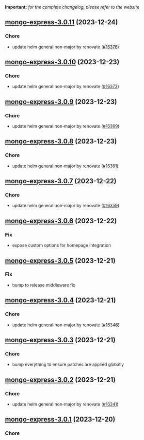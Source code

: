 **Important:**
*for the complete changelog, please refer to the website*




## [mongo-express-3.0.11](https://github.com/truecharts/charts/compare/mongo-express-3.0.10...mongo-express-3.0.11) (2023-12-24)

### Chore

- update helm general non-major by renovate ([#16376](https://github.com/truecharts/charts/issues/16376))
  
  


## [mongo-express-3.0.10](https://github.com/truecharts/charts/compare/mongo-express-3.0.9...mongo-express-3.0.10) (2023-12-23)

### Chore

- update helm general non-major by renovate ([#16373](https://github.com/truecharts/charts/issues/16373))
  
  


## [mongo-express-3.0.9](https://github.com/truecharts/charts/compare/mongo-express-3.0.8...mongo-express-3.0.9) (2023-12-23)

### Chore

- update helm general non-major by renovate ([#16369](https://github.com/truecharts/charts/issues/16369))
  
  


## [mongo-express-3.0.8](https://github.com/truecharts/charts/compare/mongo-express-3.0.7...mongo-express-3.0.8) (2023-12-23)

### Chore

- update helm general non-major by renovate ([#16361](https://github.com/truecharts/charts/issues/16361))
  
  


## [mongo-express-3.0.7](https://github.com/truecharts/charts/compare/mongo-express-3.0.6...mongo-express-3.0.7) (2023-12-22)

### Chore

- update helm general non-major by renovate ([#16359](https://github.com/truecharts/charts/issues/16359))
  
  


## [mongo-express-3.0.6](https://github.com/truecharts/charts/compare/mongo-express-3.0.5...mongo-express-3.0.6) (2023-12-22)

### Fix

- expose custom options for homepage integration
  
  


## [mongo-express-3.0.5](https://github.com/truecharts/charts/compare/mongo-express-3.0.4...mongo-express-3.0.5) (2023-12-21)

### Fix

- bump to release middleware fix
  
  


## [mongo-express-3.0.4](https://github.com/truecharts/charts/compare/mongo-express-3.0.3...mongo-express-3.0.4) (2023-12-21)

### Chore

- update helm general non-major by renovate ([#16346](https://github.com/truecharts/charts/issues/16346))
  
  


## [mongo-express-3.0.3](https://github.com/truecharts/charts/compare/mongo-express-3.0.2...mongo-express-3.0.3) (2023-12-21)

### Chore

- bump everything to ensure patches are applied globally
  
  


## [mongo-express-3.0.2](https://github.com/truecharts/charts/compare/mongo-express-3.0.1...mongo-express-3.0.2) (2023-12-21)

### Chore

- update helm general non-major by renovate ([#16341](https://github.com/truecharts/charts/issues/16341))
  
  


## [mongo-express-3.0.1](https://github.com/truecharts/charts/compare/mongo-express-3.0.0...mongo-express-3.0.1) (2023-12-20)

### Chore
